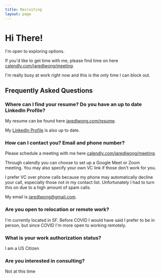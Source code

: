 ```yaml
---
title: Recruiting
layout: page
---
```

# Hi There!

I'm open to exploring options.

If you'd like to get time with me, please find time on here [calendly.com/jaredlwong/meeting](https://calendly.com/jaredlwong/meeting).

I'm really busy at work right now and this is the only time I can block out.

## Frequently Asked Questions

### Where can I find your resume? Do you have an up to date Linkedln Profile?

My resume can be found here [jaredlwong.com/resume](https://jaredlwong.com/resume/).

My [LinkedIn Profile](https://www.linkedin.com/in/jaredlwong/) is also up to date.

### How can I contact you? Email and phone number?

Please schedule a meeting with me here [calendly.com/jaredlwong/meeting](https://calendly.com/jaredlwong/meeting).

Through calendly you can choose to set up a Google Meet or Zoom meeting. You may also specify your own VC link if those don't work for you.

I prefer VC over phone calls because my phone may automatically decline your call, especially those not in my contact list. Unfortunately I had to turn this on due to a high amount of spam calls.

My email is jaredlwong@gmail.com.

### Are you open to relocation or remote work?

I'm currently located in SF. Before COVID I would have said I prefer to be in person, but since COVID I'm more open to working remotely.

### What is your work authorization status?

I am a US Citizen

### Are you interested in consulting?

Not at this time
